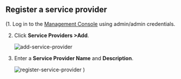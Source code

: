 ## Register a service provider

(1. Log in to the [Management Console](insertlink) using admin/admin credentials. 

2. Click **Service Providers >Add**.

    ![add-service-provider](../../../assets/img/fragments/add-service-provider.png)

3. Enter a **Service Provider Name** and **Description**.

    ![register-service-provider](../../../assets/img/fragments/register-service-provider.png)
)